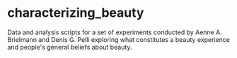 # characterizing_beauty
Data and analysis scripts for a set of experiments conducted by Aenne A. Brielmann and Denis G. Pelli exploring what constitutes a beauty experience and people's general beliefs about beauty.
